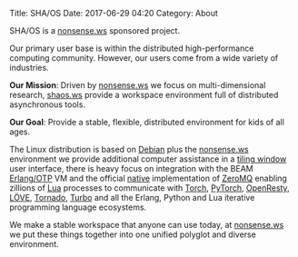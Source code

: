 Title: SHA/OS
Date: 2017-06-29 04:20
Category: About

SHA/OS is a [nonsense.ws](https://nonsense.ws) sponsored project. 

Our primary user base is within the distributed high-performance computing community. However, our users come from a wide variety of industries.

**Our Mission**: Driven by [nonsense.ws](https://nonsense.ws) we focus on multi-dimensional research, [shaos.ws](https://shaos.ws) provide a workspace environment full of distributed asynchronous tools.

**Our Goal**: Provide a stable, flexible, distributed environment for kids of all ages.

The Linux distribution is based on [Debian](https://www.debian.org/) plus the [nonsense.ws](https://nonsense.ws) environment we provide additional computer assistance in a [tiling window](https://i3wm.org/docs/) user interface, there is heavy focus on integration with the BEAM [Erlang/OTP](http://www.erlang.org/) VM and the official [native](https://github.com/zeromq/chumak) implementation of [ZeroMQ](http://zeromq.org) enabling zillions of [Lua](https://github.com/rvirding/luerl) processes to communicate with [Torch](http://torch.ch), [PyTorch](http://pytorch.org/), [OpenResty](http://openresty.org/), [LÖVE](https://love2d.org), [Tornado](http://www.tornadoweb.org/en/stable/), [Turbo](https://turbo.readthedocs.io/en/latest/) and all the Erlang, Python and Lua iterative programming language ecosystems.

We make a stable workspace that anyone can use today, at [nonsense.ws](https://nonsense.ws) we put these things together into one unified polyglot and diverse environment.